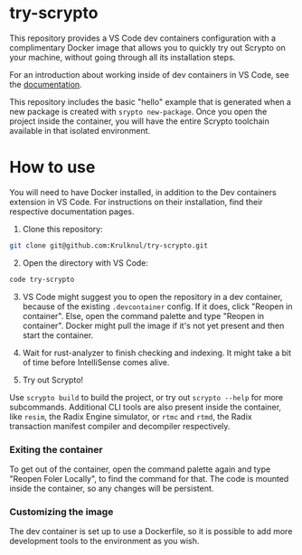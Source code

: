 # try-scrypto

This repository provides a VS Code dev containers configuration with a complimentary Docker image that allows you to quickly try out Scrypto on your machine, without going through all its installation steps.

For an introduction about working inside of dev containers in VS Code, see the [documentation](https://code.visualstudio.com/docs/devcontainers/containers).

This repository includes the basic "hello" example that is generated when a new package is created with `srypto new-package`. Once you open the project inside the container, you will have the entire Scrypto toolchain available in that isolated environment.

# How to use

You will need to have Docker installed, in addition to the Dev containers extension in VS Code. For instructions on their installation, find their respective documentation pages.

1. Clone this repository:

```bash
git clone git@github.com:Krulknul/try-scrypto.git
```

2. Open the directory with VS Code:

```bash
code try-scrypto
```

3. VS Code might suggest you to open the repository in a dev container, because of the existing `.devcontainer` config. If it does, click "Reopen in container". Else, open the command palette and type "Reopen in container". Docker might pull the image if it's not yet present and then start the container.

4. Wait for rust-analyzer to finish checking and indexing. It might take a bit of time before IntelliSense comes alive.

5. Try out Scrypto!

Use `scrypto build` to build the project, or try out `scrypto --help` for more subcommands. Additional CLI tools are also present inside the container, like `resim`, the Radix Engine simulator, or `rtmc` and `rtmd`, the Radix transaction manifest compiler and decompiler respectively.

### Exiting the container

To get out of the container, open the command palette again and type "Reopen Foler Locally", to find the command for that. The code is mounted inside the container, so any changes will be persistent.

### Customizing the image

The dev container is set up to use a Dockerfile, so it is possible to add more development tools to the environment as you wish.
